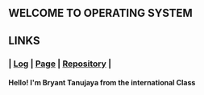 ## WELCOME TO OPERATING SYSTEM

## LINKS
### | [Log](https://github.com/bryanttanujaya/oS212/blob/master/TXT/mylog.txt) | [Page](https://bryanttanujaya.github.io/oS212/) | [Repository](https://github.com/bryanttanujaya/oS212) |

#### Hello! I'm Bryant Tanujaya from the international Class
